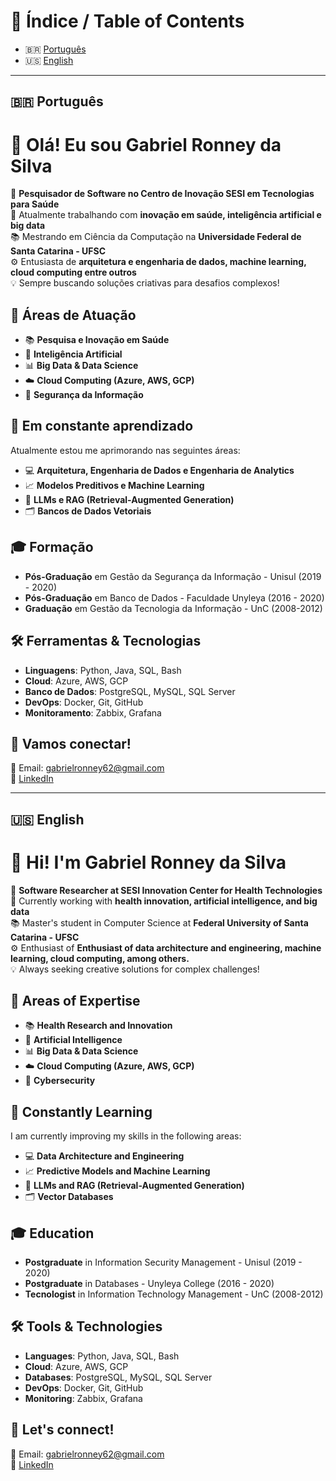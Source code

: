# 📖 Índice / Table of Contents

- 🇧🇷 [Português](#português)
- 🇺🇸 [English](#english)

---
## 🇧🇷 Português

# 👋 Olá! Eu sou Gabriel Ronney da Silva

🚀 **Pesquisador de Software no Centro de Inovação SESI em Tecnologias para Saúde**  
🔭 Atualmente trabalhando com **inovação em saúde, inteligência artificial e big data**  
📚 Mestrando em Ciência da Computação na **Universidade Federal de Santa Catarina - UFSC**  
⚙️ Entusiasta de **arquitetura e engenharia de dados, machine learning, cloud computing entre outros**  
💡 Sempre buscando soluções criativas para desafios complexos!  

## 🚀 Áreas de Atuação
- 📚 **Pesquisa e Inovação em Saúde**
- 🧠 **Inteligência Artificial**
- 📊 **Big Data & Data Science**
- ☁️ **Cloud Computing (Azure, AWS, GCP)**
- 🔐 **Segurança da Informação**

## 🌱 Em constante aprendizado
Atualmente estou me aprimorando nas seguintes áreas:
- 💻 **Arquitetura, Engenharia de Dados e Engenharia de Analytics**
- 📈 **Modelos Preditivos e Machine Learning**
- 🤖 **LLMs e RAG (Retrieval-Augmented Generation)**
- 🗂️ **Bancos de Dados Vetoriais**

## 🎓 Formação
- **Pós-Graduação** em Gestão da Segurança da Informação - Unisul (2019 - 2020)
- **Pós-Graduação** em Banco de Dados - Faculdade Unyleya (2016 - 2020)
- **Graduação** em Gestão da Tecnologia da Informação - UnC (2008-2012)

## 🛠️ Ferramentas & Tecnologias
- **Linguagens**: Python, Java, SQL, Bash
- **Cloud**: Azure, AWS, GCP
- **Banco de Dados**: PostgreSQL, MySQL, SQL Server
- **DevOps**: Docker, Git, GitHub
- **Monitoramento**: Zabbix, Grafana

## 💬 Vamos conectar!
📧 Email: gabrielronney62@gmail.com  
💼 [LinkedIn](https://www.linkedin.com/in/gabrielronney)  

---

## 🇺🇸 English

# 👋 Hi! I'm Gabriel Ronney da Silva

🚀 **Software Researcher at SESI Innovation Center for Health Technologies**  
🔭 Currently working with **health innovation, artificial intelligence, and big data**  
📚 Master's student in Computer Science at **Federal University of Santa Catarina - UFSC**  
⚙️ Enthusiast of **Enthusiast of data architecture and engineering, machine learning, cloud computing, among others.**  
💡 Always seeking creative solutions for complex challenges!  

## 🚀 Areas of Expertise
- 📚 **Health Research and Innovation**
- 🧠 **Artificial Intelligence**
- 📊 **Big Data & Data Science**
- ☁️ **Cloud Computing (Azure, AWS, GCP)**
- 🔐 **Cybersecurity**

## 🌱 Constantly Learning
I am currently improving my skills in the following areas:
- 💻 **Data Architecture and Engineering**
- 📈 **Predictive Models and Machine Learning**
- 🤖 **LLMs and RAG (Retrieval-Augmented Generation)**
- 🗂️ **Vector Databases**

## 🎓 Education
- **Postgraduate** in Information Security Management - Unisul (2019 - 2020)
- **Postgraduate** in Databases - Unyleya College (2016 - 2020)
- **Tecnologist** in Information Technology Management - UnC (2008-2012)

## 🛠️ Tools & Technologies
- **Languages**: Python, Java, SQL, Bash
- **Cloud**: Azure, AWS, GCP
- **Databases**: PostgreSQL, MySQL, SQL Server
- **DevOps**: Docker, Git, GitHub
- **Monitoring**: Zabbix, Grafana

## 💬 Let's connect!
📧 Email: gabrielronney62@gmail.com  
💼 [LinkedIn](https://www.linkedin.com/in/gabrielronney)


